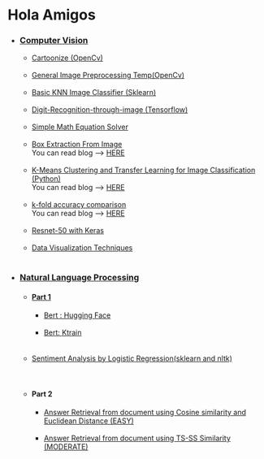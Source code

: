# Hola Amigos <br>
<ul>
<li><h3><b><a href="https://github.com/r-sajal/DeepLearning-/tree/master/ComputerVision">Computer Vision</a></b></h3>
<ul><li><a href="https://github.com/r-sajal/DeepLearning-/blob/master/ComputerVision/cartoonize.py">Cartoonize (OpenCv)</a></li><br>
<li><a href="https://github.com/r-sajal/DeepLearning-/blob/master/ComputerVision/ImagePreprocessing">General Image Preprocessing Temp(OpenCv)</a></li><br>
 <li><a href="https://github.com/r-sajal/DeepLearning-/blob/master/ComputerVision/knn-image-classifier.ipynb">Basic KNN Image Classifier (Sklearn)</a></li><br>
 <li><a href="https://github.com/r-sajal/Digit-Recognition-through-image---Coursera">Digit-Recognition-through-image (Tensorflow)</a></li><br>
 <li><a href="https://github.com/r-sajal/DeepLearning-/tree/master/ComputerVision/Math%20simple%20expression%20Solver">Simple Math Equation Solver</a></li><br>
 <li><a href="https://gist.github.com/r-sajal/66e235c58d6bd07785385006868decf2">Box Extraction From Image</a><br>
 You can read blog  --> <a href = "https://www.analyticsvidhya.com/blog/2021/05/enclosed-shape-extraction-from-hand-drawn-images/"> HERE </a></li><br>
<li><a href="https://github.com/r-sajal/DeepLearning-/blob/master/ComputerVision/k-means-blog-tutorial.ipynb">K-Means Clustering and Transfer Learning for Image Classification (Python)</a><br>
 You can read blog  --> <a href = "https://www.analyticsvidhya.com/blog/2021/06/k-means-clustering-and-transfer-learning-for-image-classification/" > HERE </a></li><br>
 <li><a href="https://github.com/r-sajal/DeepLearning-/blob/master/ComputerVision/k-fold-accuracy-comparison-blog.ipynb">k-fold accuracy comparison</a><br>
 You can read blog  --> <a href= "https://www.analyticsvidhya.com/blog/2021/09/how-to-apply-k-fold-averaging-on-deep-learning-classifier/"> HERE </a></li><br>
 <li><a href="https://www.kaggle.com/oossiiris/basic-resnet50-approach">Resnet-50 with Keras</a></li><br>
 <li><a href="https://www.kaggle.com/oossiiris/data-visualization-techniques">Data Visualization Techniques</a></li><br>
</ul>
</li>
  
<li><h3><b><a href="https://github.com/r-sajal/DeepLearning-/tree/master/Natural-Language-Processing">Natural Language Processing</a></b></h3>
<ul><li><h4><a href="https://github.com/r-sajal/DeepLearning-/tree/master/Natural-Language-Processing/Part%201">Part 1</a></h4>
<ul><li><a href="https://github.com/r-sajal/DeepLearning-/blob/master/Natural-Language-Processing/Part%201/bert_hugging_github.ipynb">Bert : Hugging Face</a></li><br>
 <li><a href="https://github.com/r-sajal/DeepLearning-/blob/master/Natural-Language-Processing/Part%201/bert_ktrain_for_github.ipynb">Bert: Ktrain</a></li><br></ul><br>
 <li><a href="https://github.com/r-sajal/Sentiment-Analysis---imdb-review">Sentiment Analysis by Logistic Regression(sklearn and nltk)</a></li><br></ul><br>
 <ul><li><h4>Part 2 </h4>
<ul><li><a href="https://gist.github.com/r-sajal/62a0efe0fc0f4ef63998ca7865768062">Answer Retrieval from document using Cosine similarity and Euclidean Distance (EASY)</a></li><br>
 <li><a href="https://gist.github.com/r-sajal/ad10e098684caa4a068f37f4c52b74a7">Answer Retrieval from document using TS-SS Similarity (MODERATE)</a></li><br></ul><br>

 
</li>
 
</ul>
</li>

</ul>

